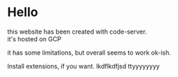 # Hello

this website has been created with code-server.  
it's hosted on GCP

it has some limitations, but overall seems to work ok-ish.

Install extensions, if you want.
lkdflkdfjsd
ttyyyyyyyy